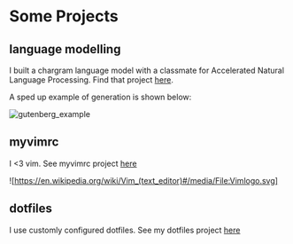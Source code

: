 # Some Projects

## language modelling

I built a chargram language model with a classmate for Accelerated Natural Language Processing. Find that project [here](https://github.com/klebster2/chargram-model).

A sped up example of generation is shown below:

![gutenberg_example](https://github.com/klebster2/perplexity-toolkit/blob/master/gutenberg_example.gif "An example of generating characters using a 10-gram gutenberg model")

## myvimrc

I <3 vim. See myvimrc project [here](https://github.com/klebster2/myvimrc)

![https://en.wikipedia.org/wiki/Vim_(text_editor)#/media/File:Vimlogo.svg]

## dotfiles

I use customly configured dotfiles. See my dotfiles project [here](https://github.com/klebster2/dotfiles)

